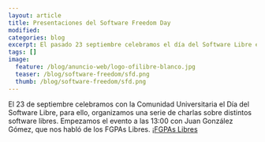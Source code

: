 ```yaml
---
layout: article
title: Presentaciones del Software Freedom Day
modified:
categories: blog
excerpt: El pasado 23 septiembre celebramos el día del Software Libre en Móstoles, aquí os dejamos la presentaciones que utilizaron los ponentes en sus charlas.
tags: []
image:
  feature: /blog/anuncio-web/logo-ofilibre-blanco.jpg
  teaser: /blog/software-freedom/sfd.png
  thumb: /blog/software-freedom/sfd.png
---
```

El 23 de septiembre celebramos con la Comunidad Universitaria el Día del Software Libre, para ello, organizamos una serie de charlas sobre distintos software libres. Empezamos el evento a las 13:00 con Juan González Gómez, que nos habló de los FGPAs Libres.
¡[FGPAs Libres](.../images/blog/dia-software-libre/juan-gonzalez.jpg)
